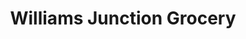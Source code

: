 ---
title: "Williams Junction Grocery"
url: /harmony/williams-junction-grocery/
shop: convenience
---